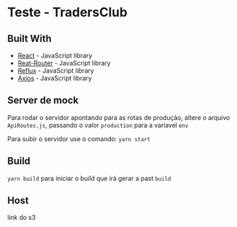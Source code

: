 # Teste - TradersClub 

## Built With

* [React](https://reactjs.org/) - JavaScript library
* [Reat-Router]() - JavaScript library
* [Reflux]() - JavaScript library
* [Axios]() - JavaScript library

## Server de mock

Para rodar o servidor apontando para as rotas de produção, altere o arquivo `ApiRoutes.js`, passando o valor `production` para a variavel `env`

Para subir o servidor use o comando: `yarn start`

## Build

`yarn build` para iniciar o build que irá gerar a past `build`

## Host
link do s3